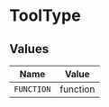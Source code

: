 # ToolType


## Values

| Name       | Value      |
| ---------- | ---------- |
| `FUNCTION` | function   |